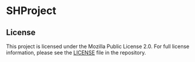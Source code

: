 # SHProject

## License

This project is licensed under the Mozilla Public License 2.0. For full license information, please see the [LICENSE](./LICENSE) file in the repository.

